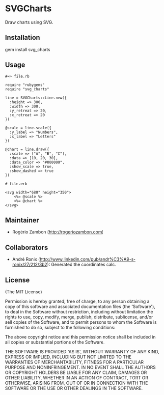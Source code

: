 # SVGCharts

Draw charts using SVG.

## Installation

  gem install svg_charts

## Usage

~~~.ruby
#=> file.rb

require "rubygems"
require "svg_charts"

line = SVGCharts::Line.new({
  :height => 300,
  :width => 300,
  :y_retreat => 20,
  :x_retreat => 20
})

@scale = line.scale({
  :y_label => "Numbers",
  :x_label => "Letters"
})

@chart = line.draw({
  :scale => ["A", "B", "C"],
  :data => [10, 20, 30],
  :data_color => "#000000",
  :show_scale => true,
  :show_dashed => true
})
~~~

	# file.erb

	<svg width="680" height="350">
		<%= @scale %>
		<%= @chart %>
	</svg>

## Maintainer

* Rogério Zambon (http://rogeriozambon.com)

## Collaborators

* André Ronix (http://www.linkedin.com/pub/andr%C3%A9-s-ronix/27/212/3b2): Generated the coordinates calc.

## License

(The MIT License)

Permission is hereby granted, free of charge, to any person obtaining a copy of this software and associated documentation files (the 'Software'), to deal in the Software without restriction, including without limitation the rights to use, copy, modify, merge, publish, distribute, sublicense, and/or sell copies of the Software, and to permit persons to whom the Software is furnished to do so, subject to the following conditions:

The above copyright notice and this permission notice shall be included in all copies or substantial portions of the Software.

THE SOFTWARE IS PROVIDED 'AS IS', WITHOUT WARRANTY OF ANY KIND, EXPRESS OR IMPLIED, INCLUDING BUT NOT LIMITED TO THE WARRANTIES OF MERCHANTABILITY, FITNESS FOR A PARTICULAR PURPOSE AND NONINFRINGEMENT. IN NO EVENT SHALL THE AUTHORS OR COPYRIGHT HOLDERS BE LIABLE FOR ANY CLAIM, DAMAGES OR OTHER LIABILITY, WHETHER IN AN ACTION OF CONTRACT, TORT OR OTHERWISE, ARISING FROM, OUT OF OR IN CONNECTION WITH THE SOFTWARE OR THE USE OR OTHER DEALINGS IN THE SOFTWARE.

